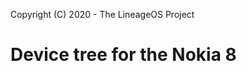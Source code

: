 Copyright (C) 2020 - The LineageOS Project

Device tree for the Nokia 8
================================================
